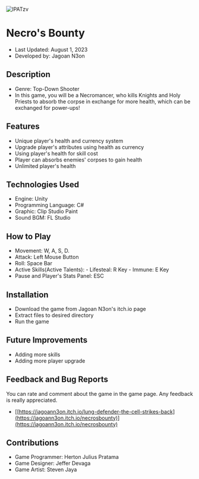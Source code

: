 ![lPATzv](https://github.com/HertonJP/Compfest-GJ/assets/125948356/19b073f0-688b-4b19-9575-350aab05ef4d)
# Necro's Bounty
- Last Updated: August 1, 2023
- Developed by: Jagoan N3on

## Description
- Genre: Top-Down Shooter
- In this game, you will be a Necromancer, who kills Knights and Holy Priests to absorb the corpse in exchange for more health, which can be exchanged for power-ups!

## Features
- Unique player's health and currency system
- Upgrade player's attributes using health as currency
- Using player's health for skill cost
- Player can absorbs enemies' corpses to gain health
- Unlimited player's health

## Technologies Used
- Engine: Unity
- Programming Language: C#
- Graphic: Clip Studio Paint
- Sound BGM: FL Studio

## How to Play
- Movement: W, A, S, D.
- Attack: Left Mouse Button
- Roll: Space Bar
- Active Skills(Active Talents): - Lifesteal: R Key
		 		 - Immune: E Key
- Pause and Player's Stats Panel: ESC

## Installation 
- Download the game from Jagoan N3on's itch.io page
- Extract files to desired directory
- Run the game

## Future Improvements
- Adding more skills
- Adding more player upgrade

## Feedback and Bug Reports
You can rate and comment about the game in the game page. Any feedback is really appreciated.
- [[https://jagoann3on.itch.io/lung-defender-the-cell-strikes-back](https://jagoann3on.itch.io/necrosbounty)](https://jagoann3on.itch.io/necrosbounty)

## Contributions
- Game Programmer: Herton Julius Pratama
- Game Designer: Jeffer Devaga
- Game Artist: Steven Jaya

